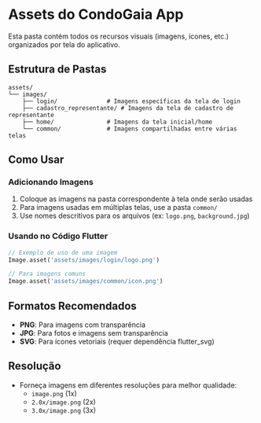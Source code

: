 # Assets do CondoGaia App

Esta pasta contém todos os recursos visuais (imagens, ícones, etc.) organizados por tela do aplicativo.

## Estrutura de Pastas

```
assets/
└── images/
    ├── login/              # Imagens específicas da tela de login
    ├── cadastro_representante/ # Imagens da tela de cadastro de representante
    ├── home/               # Imagens da tela inicial/home
    └── common/             # Imagens compartilhadas entre várias telas
```

## Como Usar

### Adicionando Imagens
1. Coloque as imagens na pasta correspondente à tela onde serão usadas
2. Para imagens usadas em múltiplas telas, use a pasta `common/`
3. Use nomes descritivos para os arquivos (ex: `logo.png`, `background.jpg`)

### Usando no Código Flutter
```dart
// Exemplo de uso de uma imagem
Image.asset('assets/images/login/logo.png')

// Para imagens comuns
Image.asset('assets/images/common/icon.png')
```

## Formatos Recomendados
- **PNG**: Para imagens com transparência
- **JPG**: Para fotos e imagens sem transparência
- **SVG**: Para ícones vetoriais (requer dependência flutter_svg)

## Resolução
- Forneça imagens em diferentes resoluções para melhor qualidade:
  - `image.png` (1x)
  - `2.0x/image.png` (2x)
  - `3.0x/image.png` (3x)